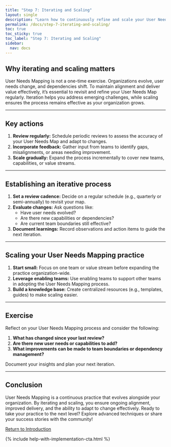 ```yaml
---
title: "Step 7: Iterating and Scaling"
layout: single
description: "Learn how to continuously refine and scale your User Needs Mapping process as your organization evolves."
permalink: /docs/step-7-iterating-and-scaling/
toc: true
toc_sticky: true
toc_label: "Step 7: Iterating and Scaling"
sidebar:
  nav: docs
---
```


## Why iterating and scaling matters

User Needs Mapping is not a one-time exercise. Organizations evolve, user needs change, and dependencies shift. To maintain alignment and deliver value effectively, it’s essential to revisit and refine your User Needs Map regularly. Iteration helps you address emerging challenges, while scaling ensures the process remains effective as your organization grows.

---

## Key actions

1. **Review regularly:** Schedule periodic reviews to assess the accuracy of your User Needs Map and adapt to changes.
2. **Incorporate feedback:** Gather input from teams to identify gaps, misalignments, or areas needing improvement.
3. **Scale gradually:** Expand the process incrementally to cover new teams, capabilities, or value streams.

---

## Establishing an iterative process

1. **Set a review cadence:** Decide on a regular schedule (e.g., quarterly or semi-annually) to revisit your map.
2. **Evaluate changes:** Ask questions like:
   - Have user needs evolved?
   - Are there new capabilities or dependencies?
   - Are current team boundaries still effective?
3. **Document learnings:** Record observations and action items to guide the next iteration.

---

## Scaling your User Needs Mapping practice

1. **Start small:** Focus on one team or value stream before expanding the practice organization-wide.
2. **Leverage enabling teams:** Use enabling teams to support other teams in adopting the User Needs Mapping process.
3. **Build a knowledge base:** Create centralized resources (e.g., templates, guides) to make scaling easier.

---

## Exercise

Reflect on your User Needs Mapping process and consider the following:

1. **What has changed since your last review?**
2. **Are there new user needs or capabilities to add?**
3. **What improvements can be made to team boundaries or dependency management?**

Document your insights and plan your next iteration.

---

## Conclusion

User Needs Mapping is a continuous practice that evolves alongside your organization. By iterating and scaling, you ensure ongoing alignment, improved delivery, and the ability to adapt to change effectively. Ready to take your practice to the next level? Explore advanced techniques or share your success stories with the community!

[Return to Introduction](/docs/introduction-to-user-needs-mapping)

{% include help-with-implementation-cta.html %}
